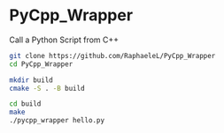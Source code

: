 # PyCpp_Wrapper

Call a Python Script from C++

```bash
git clone https://github.com/RaphaeleL/PyCpp_Wrapper
cd PyCpp_Wrapper

mkdir build
cmake -S . -B build

cd build
make 
./pycpp_wrapper hello.py
```
